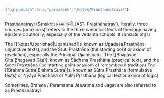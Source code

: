 ```yaml
---
{"dg-publish":true,"permalink":"/Notes/Prasthanatrayi/"}
---
```



Prasthanatrayi (Sanskrit: प्रस्थानत्रयी, IAST: Prasthānatrayī), literally, three sources (or axioms), refers to the three canonical texts of theology having epistemic authority, especially of the Vedanta schools. It consists of:[1]

The [[Notes/Upanishad\|Upanishad]]s, known as Upadeśa Prasthāna (injunctive texts), and the Śruti Prasthāna (the starting point or axiom of revelation), especially the Principal Upanishads.
The [[Bhagavad Gita\|Bhagavad Gita]], known as Sādhana Prasthāna (practical text), and the Smṛti Prasthāna (the starting point or axiom of remembered tradition)
The [[Brahma Sutra\|Brahma Sutra]]s, known as Sūtra Prasthāna (formulative texts) or Nyāya Prasthāna or Yukti Prasthāna (logical text or axiom of logic)

Sometimes, 
Brahma / Paramatma
Jeevatma and 
Jagat 
are also referred to as Prasthanatrayi
